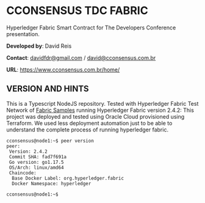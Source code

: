 # CCONSENSUS TDC FABRIC

Hyperledger Fabric Smart Contract for The Developers Conference presentation.

**Developed by**: David Reis

**Contact**: davidfdr@gmail.com / david@cconsensus.com.br

**URL**: https://www.cconsensus.com.br/home/

## VERSION AND HINTS

This is a Typescript NodeJS repository. Tested with Hyperledger Fabric Test Network of
[Fabric Samples](https://github.com/hyperledger/fabric-samples) running Hyperledger Fabric version 2.4.2:
This project was deployed and tested using Oracle Cloud provisioned using Terraform.
We used less deployment automation just to be able to understand the complete process of running hyperledger fabric.

```shell
cconsensus@node1:~$ peer version
peer:
 Version: 2.4.2
 Commit SHA: fad7f691a
 Go version: go1.17.5
 OS/Arch: linux/amd64
 Chaincode:
  Base Docker Label: org.hyperledger.fabric
  Docker Namespace: hyperledger

cconsensus@node1:~$
```